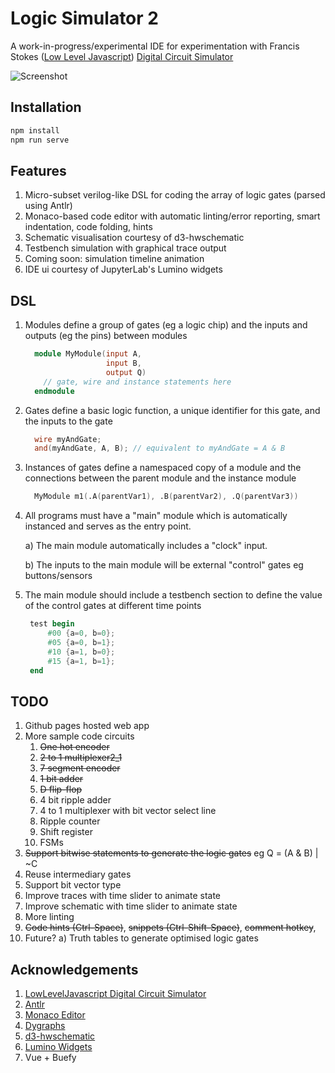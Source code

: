 # Logic Simulator 2

A work-in-progress/experimental IDE for experimentation with Francis Stokes ([Low Level Javascript](https://www.youtube.com/c/LowLevelJavaScript/featured)) [Digital Circuit Simulator](https://github.com/LowLevelJavaScript/Digital-Logic-Simulator)

![Screenshot](https://raw.githubusercontent.com/dkilfoyle/logic2/master/ScreenShot.png)

## Installation

```bash
npm install
npm run serve
```

## Features

1. Micro-subset verilog-like DSL for coding the array of logic gates (parsed using Antlr)
2. Monaco-based code editor with automatic linting/error reporting, smart indentation, code folding, hints
3. Schematic visualisation courtesy of d3-hwschematic
4. Testbench simulation with graphical trace output
5. Coming soon: simulation timeline animation
6. IDE ui courtesy of JupyterLab's Lumino widgets

## DSL

1. Modules define a group of gates (eg a logic chip) and the inputs and outputs (eg the pins) between modules

   ```verilog
     module MyModule(input A,
                     input B,
                     output Q)
       // gate, wire and instance statements here
     endmodule
   ```

2. Gates define a basic logic function, a unique identifier for this gate, and the inputs to the gate

   ```verilog
     wire myAndGate;
     and(myAndGate, A, B); // equivalent to myAndGate = A & B
   ```

3. Instances of gates define a namespaced copy of a module and the connections between the parent module and the instance module

   ```verilog
     MyModule m1(.A(parentVar1), .B(parentVar2), .Q(parentVar3))
   ```

4. All programs must have a "main" module which is automatically instanced and serves as the entry point.


    a) The main module automatically includes a "clock" input.

    b) The inputs to the main module will be external "control" gates eg buttons/sensors

5. The main module should include a testbench section to define the value of the control gates at different time points

   ```verilog
    test begin
        #00 {a=0, b=0};
        #05 {a=0, b=1};
        #10 {a=1, b=0};
        #15 {a=1, b=1};
    end
   ```

## TODO

1. Github pages hosted web app
1. More sample code circuits
   1. ~~One hot encoder~~
   1. ~~2 to 1 multiplexer2_1~~
   1. ~~7 segment encoder~~
   1. ~~1 bit adder~~
   1. ~~D flip-flop~~
   1. 4 bit ripple adder
   1. 4 to 1 multiplexer with bit vector select line
   1. Ripple counter
   1. Shift register
   1. FSMs
1. ~~Support bitwise statements to generate the logic gates~~ eg Q = (A & B) | ~C
1. Reuse intermediary gates
1. Support bit vector type
1. Improve traces with time slider to animate state
1. Improve schematic with time slider to animate state
1. More linting
1. ~~Code hints (Ctrl-Space)~~, ~~snippets (Ctrl-Shift-Space)~~, ~~comment hotkey~~,
1. Future?
   a) Truth tables to generate optimised logic gates

## Acknowledgements

1. [LowLevelJavascript Digital Circuit Simulator](https://www.youtube.com/c/LowLevelJavaScript)
2. [Antlr](https://www.antlr.org/)
3. [Monaco Editor](https://microsoft.github.io/monaco-editor/)
4. [Dygraphs](https://www.dygraphs.com/)
5. [d3-hwschematic](https://github.com/Nic30/d3-hwschematic)
6. [Lumino Widgets](https://github.com/jupyterlab/lumino)
7. Vue + Buefy
